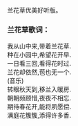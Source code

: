 

兰花草优美好听版。  
  

### 兰花草歌词：

我从山中来,带着兰花草.  
种在小园中,希望花开早.  
一日看三回,看得花时过.  
兰花却依然,苞也无一个.  
(音乐)  
转眼秋天到,移兰入暖房.  
朝朝频顾惜,夜夜不相忘.  
期待春花开,能将夙愿偿.  
满庭花簇簇,添得许多香.  

